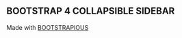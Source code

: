 ## BOOTSTRAP 4 COLLAPSIBLE SIDEBAR

Made with [BOOTSTRAPIOUS](https://bootstrapious.com/p/bootstrap-sidebar)